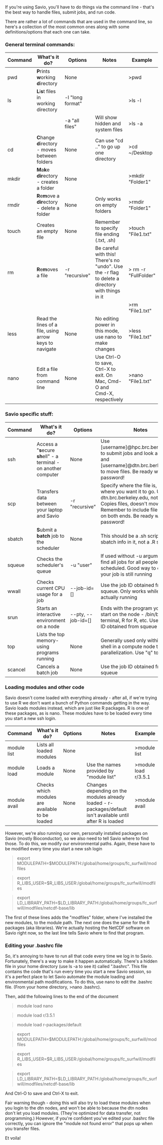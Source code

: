 If you're using Savio, you'll have to do things via the command line - that's the best way to handle files, submit jobs, and run code.

There are rather a lot of commands that are used in the command line, so here's a collection of the most common ones along with some definitions/options that each one can take.

### General terminal commands:

| Command | What's it do? | Options | Notes | Example |
|---|---|---|---|---|
|pwd| **P**rints **w**orking **d**irectory | None | | >pwd |
|ls|**L**i**s**t files in working directory| -l "long format" | | >ls -l |
| | | -a "all files" | Will show hidden and system files| >ls -a |
|cd|**C**hange **d**irectory - moves between folders| None | Can use "cd .." to go up one directory| >cd ~/Desktop |
|mkdir|**M**a**k**e **dir**ectory - creates a folder| None | | >mkdir "Folder1" |
|rmdir|**R**e**m**ove a **dir**ectory - delete a folder| None | Only works on empty folders | >rmdir "Folder1" |
|touch|Creates an empty file| None | Remember to specify file ending (.txt, .sh) | >touch "File1.txt" |
|rm|**R**e**m**oves a file| -r "recursive" | Be careful with this! There's no "undo". Use the -r flag to delete a directory with things in it | > rm -r "FullFolder"
| | | | | >rm "File1.txt" |
| less | Read the lines of a file, using arrow keys to navigate | None | No editing power in this mode, use nano to make changes | >less "File1.txt" |
| nano | Edit a file from command line | None | Use Ctrl-O to save, Ctrl-X to exit. On Mac, Cmd-O and Cmd-X, respectively| >nano "File1.txt" |


### Savio specific stuff:

| Command | What's it do? | Options | Notes | Example |
|---|---|---|---|---|
| ssh | Access a "**s**ecure **sh**ell" - a terminal - on another computer | None | Use [username]\@hpc.brc.berkeley.edu to submit jobs and look around, and [username]\@dtn.brc.berkeley.edu to move files. Be ready with password! | ssh wkumler\@hpc.brc.berkeley.edu
| scp | Transfers data between your laptop and Savio | -r "recursive" | Specify where the file is, then where you want it to go. Use dtn.brc.berkeley.edu, not hpc. Copies files, doesn't move them. Remember to include file names on both ends. Be ready with password!|scp "\~/Documents/File1.txt" "wkumler\@dtn.brc.berkeley.edu:\~/Documents/File1.txt"
| sbatch | **S**ubmit a **batch** job to the scheduler | None | This should be a .sh script with sbatch info in it, not a .R script| sbatch "Run_My_R_Script.sh" |
| squeue | Checks the scheduler's queue | -u "user" | If used without -u argument, will find all jobs for all people currently scheduled. Good way to check if your job is still running | >squeue -u wkumler|
| wwall | Checks current CPU usage for a job | --job-id=[] | Use the job ID obtained from squeue. Only works while a job is actually running| >wwall --job-id=3424217 |
| srun | Starts an interactive environment on a node | --pty, --job-id=[] | Ends with the program you want to start on the node - /bin/bash for a terminal, R for R, etc. Use the job ID obtained from squeue| >srun --job-id=3424217 --pty /bin/bash |
| top | Lists the top memory-using programs running | None | Generally used only within a bash shell in a compute node to check parallelization. Use "q" to quit | >top |
| scancel | Cancels a batch job | None | Use the job ID obtained from squeue | >scancel 3424217

### Loading modules and other code

Savio doesn't come loaded with everything already - after all, if we're trying to use R we don't want a bunch of Python commands getting in the way. Savio loads modules instead, which are just like R packages. R is one of these packages, as is nano. These modules have to be loaded every time you start a new ssh login.

| Command | What's it do? | Options | Notes | Example |
|---|---|---|---|---|
| module list | Lists all loaded modules | None | | >module list
| module load | Loads a module | None | Use the names provided by "module list" | >module load r/3.5.1
| module avail | Checks which modules are available to be loaded | None | Changes depending on the modules already loaded - r-packages/default isn't available until after R is loaded | >module avail

However, we're also running our own, personally installed packages on Savio (mostly Bioconductor), so we also need to tell Savio where to find those. To do this, we modify our environmental paths. Again, these have to be modified every time you start a new ssh login

> export MODULEPATH=$MODULEPATH:/global/home/groups/fc_surfwill/modfiles

> export R_LIBS_USER=$R_LIBS_USER:/global/home/groups/fc_surfwill/modfiles

> export LD_LIBRARY_PATH=$LD_LIBRARY_PATH:/global/home/groups/fc_surfwill/modfiles/netcdf-base/lib


The first of these lines adds the "modfiles" folder, where I've installed the new modules, to the module path. The next one does the same for the R packages (aka libraries). We're actually hosting the NetCDF software on Savio right now, so the last line tells Savio where to find that program.

### Editing your .bashrc file

So, it's annoying to have to run all that code every time we log in to Savio. Fortunately, there's a way to make it happen automatically. There's a hidden file in your home directory (use ls -a to see it) called ".bashrc". This file contains the code that's run every time you start a new Savio session, so it's a perfect place to let Savio automate the module loading and environmental path modifications. To do this, use nano to edit the .bashrc file. (From your home directory, >nano .bashrc).

Then, add the following lines to the end of the document

>module load nano

>module load r/3.5.1

>module load r-packages/default

>export MODULEPATH=$MODULEPATH:/global/home/groups/fc_surfwill/modfiles

>export R_LIBS_USER=$R_LIBS_USER:/global/home/groups/fc_surfwill/modfiles

>export LD_LIBRARY_PATH=$LD_LIBRARY_PATH:/global/home/groups/fc_surfwill/modfiles/netcdf-base/lib

And Ctrl-O to save and Ctrl-X to exit.

Fair warning though - doing this will also try to load these modules when you login to the dtn nodes, and won't be able to because the dtn nodes don't let you load modules. (They're optimized for data transfer, not programming.) However, if you're confident you've edited your .bashrc file correctly, you can ignore the "module not found error" that pops up when you transfer files.

Et voila!
